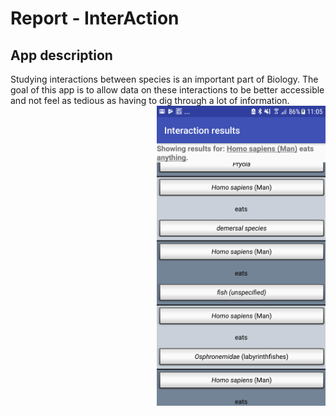 # Report - InterAction
## App description
<div>Studying interactions between species is an important part of Biology.
The goal of this app is to allow data on these interactions to be better accessible
and not feel as tedious as having to dig through a lot of information.
<img align="right" height="480" width="270" src="https://github.com/romanlakerveld/ProgProj/blob/master/doc/screenshot.png"></div>